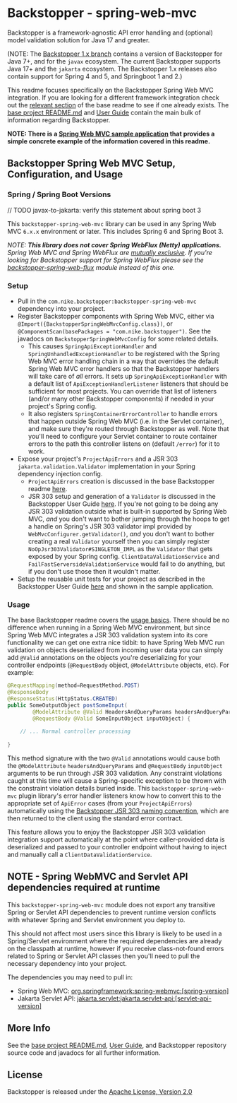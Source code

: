 # Backstopper - spring-web-mvc

Backstopper is a framework-agnostic API error handling and (optional) model validation solution for Java 17 and greater.

(NOTE: The [Backstopper 1.x branch](https://github.com/Nike-Inc/backstopper/tree/v1.x) contains a version of
Backstopper for Java 7+, and for the `javax` ecosystem. The current Backstopper supports Java 17+ and the `jakarta`
ecosystem. The Backstopper 1.x releases also contain support for Spring 4 and 5, and Springboot 1 and 2.)

This readme focuses specifically on the Backstopper Spring Web MVC integration. If you are looking for a different
framework integration check out the [relevant section](../README.md#framework_modules) of the base readme to see if one
already exists. The [base project README.md](../README.md) and [User Guide](../USER_GUIDE.md) contain the main bulk of
information regarding Backstopper.

**NOTE: There is a [Spring Web MVC sample application](../samples/sample-spring-web-mvc/) that provides a simple
concrete example of the information covered in this readme.**

## Backstopper Spring Web MVC Setup, Configuration, and Usage

### Spring / Spring Boot Versions

// TODO javax-to-jakarta: verify this statement about spring boot 3

This `backstopper-spring-web-mvc` library can be used in any Spring Web MVC `6.x.x` environment or later. This includes
Spring 6 and Spring Boot 3.

_NOTE: **This library does not cover Spring WebFlux (Netty) applications.** Spring Web MVC and Spring WebFlux are
[mutually exclusive](https://stackoverflow.com/questions/53883037/can-i-use-springmvc-and-webflux-together). If you're
looking for Backstopper support for Spring WebFlux please see the
[backstopper-spring-web-flux](../backstopper-spring-web-flux) module instead of this one._

### Setup

* Pull in the `com.nike.backstopper:backstopper-spring-web-mvc` dependency into your project.
* Register Backstopper components with Spring Web MVC, either via `@Import({BackstopperSpringWebMvcConfig.class})`, or
  `@ComponentScan(basePackages = "com.nike.backstopper")`. See the javadocs on `BackstopperSpringWebMvcConfig` for some
  related details.
    * This causes `SpringApiExceptionHandler` and `SpringUnhandledExceptionHandler` to be registered with the Spring
      Web MVC error handling chain in a way that overrides the default Spring Web MVC error handlers so that the
      Backstopper handlers will take care of *all* errors. It sets up `SpringApiExceptionHandler` with a default list
      of `ApiExceptionHandlerListener` listeners that should be sufficient for most projects. You can override that list
      of listeners (and/or many other Backstopper components) if needed in your project's Spring config.
    * It also registers `SpringContainerErrorController` to handle errors that happen outside Spring
      Web MVC (i.e. in the Servlet container), and make sure they're routed through Backstopper as well. Note that
      you'll need to configure your Servlet container to route container errors to the path this controller listens on
      (default `/error`) for it to work.
* Expose your project's `ProjectApiErrors` and a JSR 303 `jakarta.validation.Validator` implementation in your Spring
  dependency injection config.
    * `ProjectApiErrors` creation is discussed in the base Backstopper
      readme [here](../README.md#quickstart_usage_project_api_errors).
    * JSR 303 setup and generation of a `Validator` is discussed in the Backstopper User
      Guide [here](../USER_GUIDE.md#jsr_303_basic_setup). If you're not going to be doing any JSR 303 validation outside
      what is built-in supported by Spring Web MVC, *and* you don't want to bother jumping through the hoops to get a
      handle on Spring's JSR 303 validator impl provided by `WebMvcConfigurer.getValidator()`, *and* you don't want to
      bother creating a real `Validator` yourself then you can simply register `NoOpJsr303Validator#SINGLETON_IMPL` as
      the `Validator` that gets exposed by your Spring config. `ClientDataValidationService` and
      `FailFastServersideValidationService` would fail to do anything, but if you don't use those then it wouldn't
      matter.
* Setup the reusable unit tests for your project as described in the Backstopper User
  Guide [here](../USER_GUIDE.md#reusable_tests) and shown in the sample application.

### Usage

The base Backstopper readme covers the [usage basics](../README.md#quickstart_usage). There should be no difference when
running in a Spring Web MVC environment, but since Spring Web MVC integrates a JSR 303 validation system into its core
functionality we can get one extra nice tidbit: to have Spring Web MVC run validation on objects deserialized from
incoming user data you can simply add `@Valid` annotations on the objects you're deserializing for your controller
endpoints (`@RequestBody` object, `@ModelAttribute` objects, etc). For example:

``` java
@RequestMapping(method=RequestMethod.POST)
@ResponseBody
@ResponseStatus(HttpStatus.CREATED)
public SomeOutputObject postSomeInput(
        @ModelAttribute @Valid HeadersAndQueryParams headersAndQueryParams,
        @RequestBody @Valid SomeInputObject inputObject) {
    
    // ... Normal controller processing
    
}
```    

This method signature with the two `@Valid` annotations would cause both the `@ModelAttribute` `headersAndQueryParams`
and `@RequestBody` `inputObject` arguments to be run through JSR 303 validation. Any constraint violations caught at
this time will cause a Spring-specific exception to be thrown with the constraint violation details buried inside. This
`backstopper-spring-web-mvc` plugin library's error handler listeners know how to convert this to the appropriate set of
`ApiError` cases (from your `ProjectApiErrors`) automatically using
the [Backstopper JSR 303 naming convention](../USER_GUIDE.md#jsr303_conventions), which are then returned to the client
using the standard error contract.

This feature allows you to enjoy the Backstopper JSR 303 validation integration support automatically at the point where
caller-provided data is deserialized and passed to your controller endpoint without having to inject and manually call a
`ClientDataValidationService`.

## NOTE - Spring WebMVC and Servlet API dependencies required at runtime

This `backstopper-spring-web-mvc` module does not export any transitive Spring or Servlet API dependencies to prevent
runtime version conflicts with whatever Spring and Servlet environment you deploy to.

This should not affect most users since this library is likely to be used in a Spring/Servlet environment where the
required dependencies are already on the classpath at runtime, however if you receive class-not-found errors related to
Spring or Servlet API classes then you'll need to pull the necessary dependency into your project.

The dependencies you may need to pull in:

* Spring Web MVC: 
  [org.springframework:spring-webmvc:\[spring-version\]](https://search.maven.org/search?q=g:org.springframework%20AND%20a:spring-webmvc)
* Jakarta Servlet API:
  [jakarta.servlet:jakarta.servlet-api:\[servlet-api-version\]](https://search.maven.org/search?q=g:jakarta.servlet%20AND%20a:jakarta.servlet-api)

## More Info

See the [base project README.md](../README.md), [User Guide](../USER_GUIDE.md), and Backstopper repository source code
and javadocs for all further information.

## License

Backstopper is released under the [Apache License, Version 2.0](http://www.apache.org/licenses/LICENSE-2.0)
